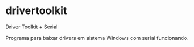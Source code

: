 # drivertoolkit
Driver Toolkit + Serial

Programa para baixar drivers em sistema Windows com serial funcionando.
